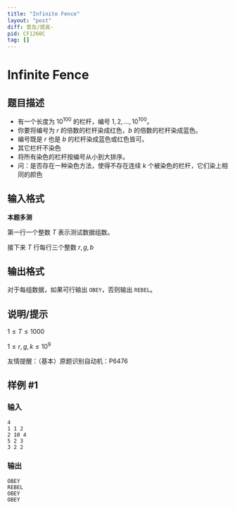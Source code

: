 ```yaml
---
title: "Infinite Fence"
layout: "post"
diff: 普及/提高-
pid: CF1260C
tag: []
---
```


# Infinite Fence

## 题目描述

- 有一个长度为 $10^{100}$ 的栏杆，编号 $1,2,\dots,10^{100}$。
- 你要将编号为 $r$ 的倍数的栏杆染成红色，$b$ 的倍数的栏杆染成蓝色。
- 编号既是 $r$ 也是 $b$ 的栏杆染成蓝色或红色皆可。
- 其它栏杆不染色
- 将所有染色的栏杆按编号从小到大排序。
- 问：是否存在一种染色方法，使得不存在连续 $k$ 个被染色的栏杆，它们染上相同的颜色

## 输入格式

**本题多测**

第一行一个整数 $T$ 表示测试数据组数。

接下来 $T$ 行每行三个整数 $r,g,b$

## 输出格式

对于每组数据，如果可行输出 $\texttt{OBEY}$，否则输出 $\texttt{REBEL}$。

## 说明/提示

$1 \leq T \leq 1000$

$1 \leq r,g,k \leq 10^9$

友情提醒：（基本）原题识别自动机：P6476

## 样例 #1

### 输入

```
4
1 1 2
2 10 4
5 2 3
3 2 2

```

### 输出

```
OBEY
REBEL
OBEY
OBEY

```

